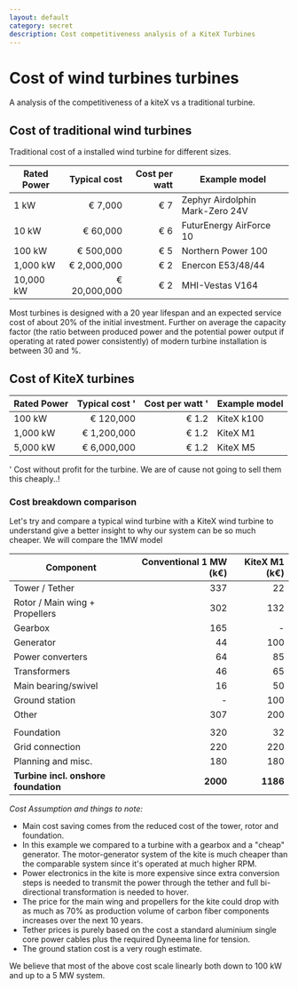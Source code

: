 ```yaml
---
layout: default
category: secret
description: Cost competitiveness analysis of a KiteX Turbines
---
```


# Cost of wind turbines turbines

A analysis of the competitiveness of a kiteX vs a traditional turbine.

## Cost of traditional wind turbines

Traditional cost of a installed wind turbine for different sizes.

| Rated Power   | Typical cost  | Cost per watt  | Example model                   |
| ------------- |--------------:| --------------:| ------------------------------- |
| 1 kW          | € 7,000       | € 7            | Zephyr Airdolphin Mark-Zero 24V |
| 10 kW         | € 60,000      | € 6            | FuturEnergy AirForce 10         |
| 100 kW        | € 500,000     | € 5            | Northern Power 100              |
| 1,000 kW      | € 2,000,000   | € 2            | Enercon E53/48/44               |
| 10,000 kW     | € 20,000,000  | € 2            | MHI-Vestas V164                 |

Most turbines is designed with a 20 year lifespan and an expected service cost of about 20% of the initial investment. Further on average the capacity factor (the ratio between produced power and the potential power output if operating at rated power consistently) of modern turbine installation is between 30 and %.

## Cost of KiteX turbines

| Rated Power   | Typical cost ' | Cost per watt ' | Example model |
| ------------- |---------------------:| ---------------:| ------------- |
| 100 kW        | € 120,000            | € 1.2           | KiteX k100    |
| 1,000 kW      | € 1,200,000          | € 1.2           | KiteX M1      |
| 5,000 kW      | € 6,000,000          | € 1.2           | KiteX M5      |

' Cost without profit for the turbine. We are of cause not going to sell them this cheaply..!


### Cost breakdown comparison

Let's try and compare a typical wind turbine with a KiteX wind turbine to understand give a better insight to why our system can be so much cheaper. We will compare the 1MW model


| Component                            | Conventional 1 MW (k€)         | KiteX M1 (k€) |
|--------------------------------------|-------------------------------:|--------------:|
| Tower / Tether                       | 337                            | 22            |
| Rotor / Main wing + Propellers       | 302                            | 132           |
| Gearbox                              | 165                            | -             |
| Generator                            | 44                             | 100           |
| Power converters                     | 64                             | 85            |
| Transformers                         | 46                             | 65            |
| Main bearing/swivel                  | 16                             | 50            |
| Ground station                       | -                              | 100           |
| Other                                | 307                            | 200           |
|                                      |                                |               |
| Foundation                           | 320                            | 32            |
| Grid connection                      | 220                            | 220           |
| Planning and misc.                   | 180                            | 180           |
| **Turbine incl. onshore foundation** | **2000**                       | **1186**      |

*Cost Assumption and things to note:*

* Main cost saving comes from the reduced cost of the tower, rotor and foundation.
* In this example we compared to a turbine with a gearbox and a "cheap" generator. The motor-generator system of the kite is much cheaper than the comparable system since it's operated at much higher RPM.  
* Power electronics in the kite is more expensive since extra conversion steps is needed to transmit the power through the tether and full bi-directional transformation is needed to hover.
* The price for the main wing and propellers for the kite could drop with as much as 70% as production volume of carbon fiber components increases over the next 10 years.
* Tether prices is purely based on the cost a standard aluminium single core power cables plus the required Dyneema line for tension.
* The ground station cost is a very rough estimate.     

We believe that most of the above cost scale linearly both down to 100 kW and up to a 5 MW system.
